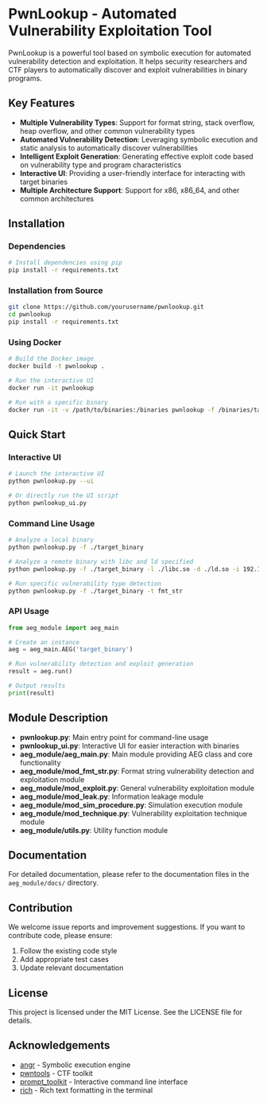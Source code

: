 # PwnLookup - Automated Vulnerability Exploitation Tool

PwnLookup is a powerful tool based on symbolic execution for automated vulnerability detection and exploitation. It helps security researchers and CTF players to automatically discover and exploit vulnerabilities in binary programs.

## Key Features

- **Multiple Vulnerability Types**: Support for format string, stack overflow, heap overflow, and other common vulnerability types
- **Automated Vulnerability Detection**: Leveraging symbolic execution and static analysis to automatically discover vulnerabilities
- **Intelligent Exploit Generation**: Generating effective exploit code based on vulnerability type and program characteristics
- **Interactive UI**: Providing a user-friendly interface for interacting with target binaries
- **Multiple Architecture Support**: Support for x86, x86_64, and other common architectures

## Installation

### Dependencies

```bash
# Install dependencies using pip
pip install -r requirements.txt
```

### Installation from Source

```bash
git clone https://github.com/yourusername/pwnlookup.git
cd pwnlookup
pip install -r requirements.txt
```

### Using Docker

```bash
# Build the Docker image
docker build -t pwnlookup .

# Run the interactive UI
docker run -it pwnlookup

# Run with a specific binary
docker run -it -v /path/to/binaries:/binaries pwnlookup -f /binaries/target_binary
```

## Quick Start

### Interactive UI

```bash
# Launch the interactive UI
python pwnlookup.py --ui

# Or directly run the UI script
python pwnlookup_ui.py
```

### Command Line Usage

```bash
# Analyze a local binary
python pwnlookup.py -f ./target_binary

# Analyze a remote binary with libc and ld specified
python pwnlookup.py -f ./target_binary -l ./libc.so -d ./ld.so -i 192.168.1.1:1337

# Run specific vulnerability type detection
python pwnlookup.py -f ./target_binary -t fmt_str
```

### API Usage

```python
from aeg_module import aeg_main

# Create an instance
aeg = aeg_main.AEG('target_binary')

# Run vulnerability detection and exploit generation
result = aeg.run()

# Output results
print(result)
```

## Module Description

- **pwnlookup.py**: Main entry point for command-line usage
- **pwnlookup_ui.py**: Interactive UI for easier interaction with binaries
- **aeg_module/aeg_main.py**: Main module providing AEG class and core functionality
- **aeg_module/mod_fmt_str.py**: Format string vulnerability detection and exploitation module
- **aeg_module/mod_exploit.py**: General vulnerability exploitation module
- **aeg_module/mod_leak.py**: Information leakage module
- **aeg_module/mod_sim_procedure.py**: Simulation execution module
- **aeg_module/mod_technique.py**: Vulnerability exploitation technique module
- **aeg_module/utils.py**: Utility function module

## Documentation

For detailed documentation, please refer to the documentation files in the `aeg_module/docs/` directory.

## Contribution

We welcome issue reports and improvement suggestions. If you want to contribute code, please ensure:

1. Follow the existing code style
2. Add appropriate test cases
3. Update relevant documentation

## License

This project is licensed under the MIT License. See the LICENSE file for details.

## Acknowledgements

- [angr](https://github.com/angr/angr) - Symbolic execution engine
- [pwntools](https://github.com/Gallopsled/pwntools) - CTF toolkit
- [prompt_toolkit](https://github.com/prompt-toolkit/python-prompt-toolkit) - Interactive command line interface
- [rich](https://github.com/Textualize/rich) - Rich text formatting in the terminal
